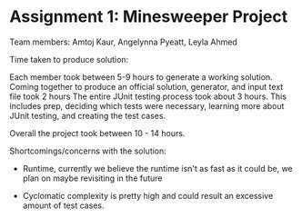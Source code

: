 # Assignment 1: Minesweeper Project

Team members: Amtoj Kaur, Angelynna Pyeatt, Leyla Ahmed

Time taken to produce solution:

Each member took between 5-9 hours to generate a working solution.
Coming together to produce an official solution, generator, and input text file took 2 hours
The entire JUnit testing process took about 3 hours. This includes prep, deciding which tests were necessary, 
learning more about JUnit testing, and creating the test cases.

Overall the project took between 10 - 14 hours.

Shortcomings/concerns with the solution:
    
- Runtime, currently we believe the runtime isn't as fast as it could be, we plan on maybe revisiting
in the future

- Cyclomatic complexity is pretty high and could result an excessive amount of test cases.
